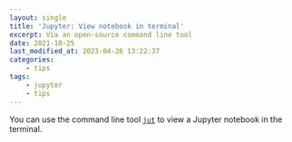 ```yaml
---
layout: single
title: 'Jupyter: View notebook in terminal'
excerpt: Via an open-source command line tool
date: 2021-10-25
last_modified_at: 2023-04-26 13:22:37
categories:
    - tips
tags:
    - jupyter
    - tips
---
```


You can use the command line tool
[`jut`](https://github.com/kracekumar/jut) to view a Jupyter notebook
in the terminal.
